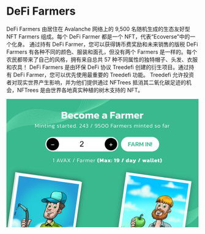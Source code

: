 # DeFi Farmers

DeFi Farmers 由居住在 Avalanche 网络上的 9,500 名随机生成的生态友好型 NFT Farmers 组成。每个 DeFi Farmer 都是一个 NFT，代表“Ecoverse”中的一个化身。
通过持有 DeFi Farmer，您可以获得铸币费奖励和未来销售的版税
DeFi Farmers 有各种不同的颜色、服装和面孔，但没有两个 Farmers 是一样的。每个农民都带来了自己的风格，拥有来自总共 57 种不同属性的独特帽子、头发、衣服和农具！
DeFi Farmers 是由环保 DeFi 协议 Treedefi 创建的衍生项目。通过持有 DeFi Farmer，您可以优先使用最重要的 Treedefi 功能。 Treedefi 允许投资者对现实世界产生影响，并为他们提供通过 NFTrees 抵消其二氧化碳足迹的机会，NFTrees 是由世界各地真实种植的树木支持的 NFT。

![defifarmers-dapp-exchanges-avalanche-image1_d6ea7cfead7063403b29f1d3adffc198](defifarmers-dapp-exchanges-avalanche-image1_d6ea7cfead7063403b29f1d3adffc198.png)
